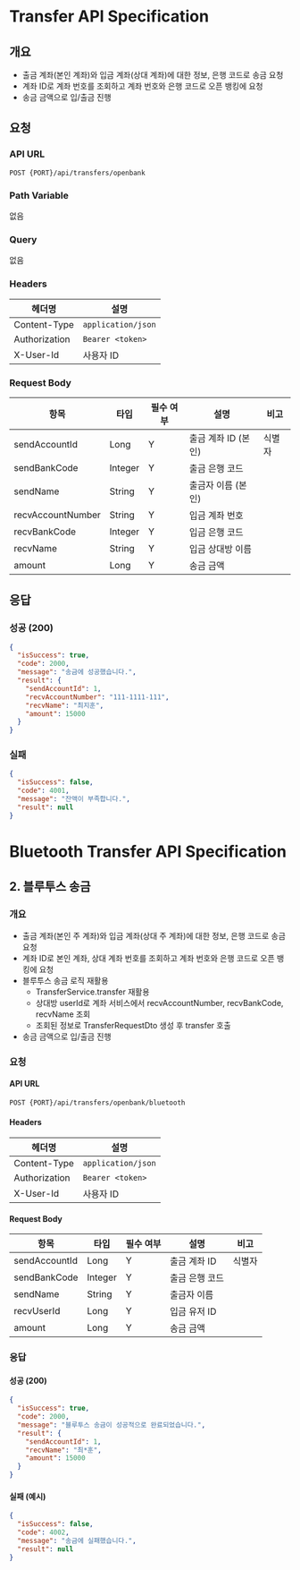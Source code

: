 # Transfer API Specification

## 개요

- 출금 계좌(본인 계좌)와 입금 계좌(상대 계좌)에 대한 정보, 은행 코드로 송금 요청
- 계좌 ID로 계좌 번호를 조회하고 계좌 번호와 은행 코드로 오픈 뱅킹에 요청
- 송금 금액으로 입/출금 진행

## 요청

### API URL

```
POST {PORT}/api/transfers/openbank
```

### Path Variable

없음

### Query

없음

### Headers

| 헤더명        | 설명               |
| ------------- | ------------------ |
| Content-Type  | `application/json` |
| Authorization | `Bearer <token>`   |
| X-User-Id     | 사용자 ID          |

### Request Body

| 항목              | 타입    | 필수 여부 | 설명                | 비고   |
| ----------------- | ------- | --------- | ------------------- | ------ |
| sendAccountId     | Long    | Y         | 출금 계좌 ID (본인) | 식별자 |
| sendBankCode      | Integer | Y         | 출금 은행 코드      |        |
| sendName          | String  | Y         | 출금자 이름 (본인)  |        |
| recvAccountNumber | String  | Y         | 입금 계좌 번호      |        |
| recvBankCode      | Integer | Y         | 입금 은행 코드      |        |
| recvName          | String  | Y         | 입금 상대방 이름    |        |
| amount            | Long    | Y         | 송금 금액           |        |

## 응답

### 성공 (200)

```json
{
  "isSuccess": true,
  "code": 2000,
  "message": "송금에 성공했습니다.",
  "result": {
    "sendAccountId": 1,
    "recvAccountNumber": "111-1111-111",
    "recvName": "최지훈",
    "amount": 15000
  }
}
```

### 실패

```json
{
  "isSuccess": false,
  "code": 4001,
  "message": "잔액이 부족합니다.",
  "result": null
}
```

# Bluetooth Transfer API Specification

## 2. 블루투스 송금

### 개요

- 출금 계좌(본인 주 계좌)와 입금 계좌(상대 주 계좌)에 대한 정보, 은행 코드로 송금 요청
- 계좌 ID로 본인 계좌, 상대 계좌 번호를 조회하고 계좌 번호와 은행 코드로 오픈 뱅킹에 요청
- 블루투스 송금 로직 재활용
  - TransferService.transfer 재활용
  - 상대방 userId로 계좌 서비스에서 recvAccountNumber, recvBankCode, recvName 조회
  - 조회된 정보로 TransferRequestDto 생성 후 transfer 호출
- 송금 금액으로 입/출금 진행

### 요청

#### API URL

```
POST {PORT}/api/transfers/openbank/bluetooth
```

#### Headers

| 헤더명        | 설명               |
| ------------- | ------------------ |
| Content-Type  | `application/json` |
| Authorization | `Bearer <token>`   |
| X-User-Id     | 사용자 ID          |

#### Request Body

| 항목          | 타입    | 필수 여부 | 설명           | 비고   |
| ------------- | ------- | --------- | -------------- | ------ |
| sendAccountId | Long    | Y         | 출금 계좌 ID   | 식별자 |
| sendBankCode  | Integer | Y         | 출금 은행 코드 |        |
| sendName      | String  | Y         | 출금자 이름    |        |
| recvUserId    | Long    | Y         | 입금 유저 ID   |        |
| amount        | Long    | Y         | 송금 금액      |        |

### 응답

#### 성공 (200)

```json
{
  "isSuccess": true,
  "code": 2000,
  "message": "블루투스 송금이 성공적으로 완료되었습니다.",
  "result": {
    "sendAccountId": 1,
    "recvName": "최*훈",
    "amount": 15000
  }
}
```

#### 실패 (예시)

```json
{
  "isSuccess": false,
  "code": 4002,
  "message": "송금에 실패했습니다.",
  "result": null
}
```
